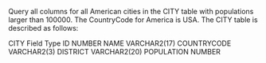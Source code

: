 Query all columns for all American cities in the CITY table with populations larger than 100000. The CountryCode for America is USA.
The CITY table is described as follows:

CITY
Field	       Type
ID	        NUMBER
NAME	      VARCHAR2(17)
COUNTRYCODE	VARCHAR2(3)
DISTRICT	  VARCHAR2(20)
POPULATION	NUMBER

